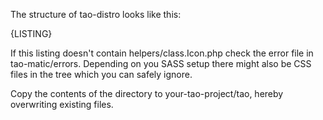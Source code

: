 The structure of tao-distro looks like this:

{LISTING}

If this listing doesn't contain helpers/class.Icon.php check the error file in tao-matic/errors.
Depending on you SASS setup there might also be CSS files in the tree which you can safely ignore.

Copy the contents of the directory to your-tao-project/tao, hereby overwriting 
existing files.